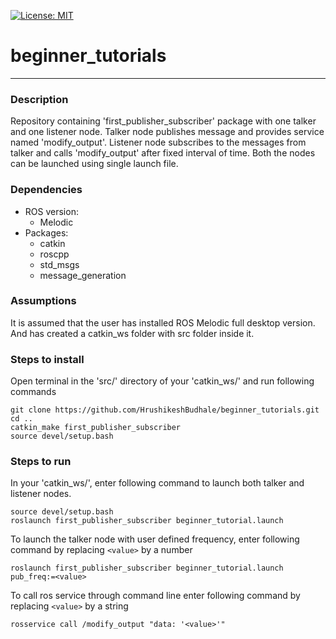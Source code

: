
[![License: MIT](https://img.shields.io/badge/License-MIT-yellow.svg)](https://opensource.org/licenses/MIT)

# beginner_tutorials
---

### Description
 Repository containing 'first_publisher_subscriber' package with one talker and one listener node. Talker node publishes message and provides service named 'modify_output'. Listener node subscribes to the messages from talker and calls 'modify_output' after fixed interval of time. Both the nodes can be launched using single launch file.


### Dependencies
- ROS version:
    - Melodic
- Packages:
    - catkin
    - roscpp
    - std_msgs
    - message_generation

### Assumptions
 It is assumed that the user has installed ROS Melodic full desktop version. And has created a catkin_ws folder with src folder inside it.

### Steps to install

 Open terminal in the 'src/' directory of your 'catkin_ws/' and run following commands
```
git clone https://github.com/HrushikeshBudhale/beginner_tutorials.git
cd ..
catkin_make first_publisher_subscriber
source devel/setup.bash
```
### Steps to run
 
 In your 'catkin_ws/', enter following command to launch both talker and listener nodes.

 ```
 source devel/setup.bash
 roslaunch first_publisher_subscriber beginner_tutorial.launch
 ```

 To launch the talker node with user defined frequency, enter following command by replacing ```<value>``` by a number
 ```
 roslaunch first_publisher_subscriber beginner_tutorial.launch pub_freq:=<value>
 ```

 To call ros service through command line enter following command by replacing ```<value>``` by a string
 ```
 rosservice call /modify_output "data: '<value>'"
 ```